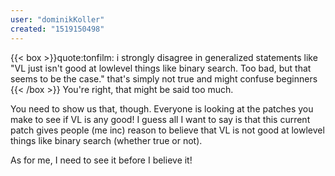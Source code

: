 ```yaml
---
user: "dominikKoller"
created: "1519150498"
---
```


{{< box >}}quote:tonfilm:
 i strongly disagree in generalized statements like "VL just isn't good at lowlevel things like binary search. Too bad, but that seems to be the case." that's simply not true and might confuse beginners{{< /box >}}
You're right, that might be said too much.

You need to show us that, though. Everyone is looking at the patches you make to see if VL is any good!
I guess all I want to say is that this current patch gives people (me inc) reason to believe that VL is not good at lowlevel things like binary search (whether true or not).

As for me, I need to see it before I believe it!

